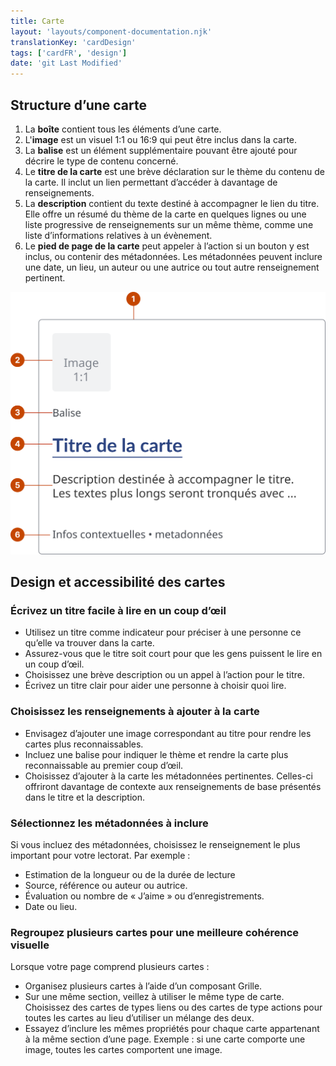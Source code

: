 ```yaml
---
title: Carte
layout: 'layouts/component-documentation.njk'
translationKey: 'cardDesign'
tags: ['cardFR', 'design']
date: 'git Last Modified'
---
```


## Structure d’une carte

<ol class="anatomy-list">
  <li>La <strong>boîte</strong> contient tous les éléments d’une carte.</li>
  <li>L'<strong>image</strong> est un visuel 1:1 ou 16:9 qui peut être inclus dans la carte.</li>
  <li>La <strong>balise</strong> est un élément supplémentaire pouvant être ajouté pour décrire le type de contenu concerné.</li>
  <li>Le <strong>titre de la carte</strong> est une brève déclaration sur le thème du contenu de la carte. Il inclut un lien permettant d’accéder à davantage de renseignements.</li>
  <li>La <strong>description</strong> contient du texte destiné à accompagner le lien du titre. Elle offre un résumé du thème de la carte en quelques lignes ou une liste progressive de renseignements sur un même thème, comme une liste d’informations relatives à un évènement.</li>
  <li>Le <strong>pied de page de la carte</strong> peut appeler à l’action si un bouton y est inclus, ou contenir des métadonnées. Les métadonnées peuvent inclure une date, un lieu, un auteur ou une autrice ou tout autre renseignement pertinent.</li>
</ol>

<img class="b-sm b-default p-400" src="/images/fr/components/anatomy/gcds-card-anatomy.svg" alt="Une image détaillant la structure d’une carte."/>

## Design et accessibilité des cartes

### Écrivez un titre facile à lire en un coup d’œil

- Utilisez un titre comme indicateur pour préciser à une personne ce qu’elle va trouver dans la carte.
- Assurez-vous que le titre soit court pour que les gens puissent le lire en un coup d’œil.
- Choisissez une brève description ou un appel à l’action pour le titre.
- Écrivez un titre clair pour aider une personne à choisir quoi lire.

### Choisissez les renseignements à ajouter à la carte

- Envisagez d’ajouter une image correspondant au titre pour rendre les cartes plus reconnaissables.
- Incluez une balise pour indiquer le thème et rendre la carte plus reconnaissable au premier coup d’œil.
- Choisissez d’ajouter à la carte les métadonnées pertinentes. Celles-ci offriront davantage de contexte aux renseignements de base présentés dans le titre et la description.

### Sélectionnez les métadonnées à inclure

Si vous incluez des métadonnées, choisissez le renseignement le plus important pour votre lectorat. Par exemple :

- Estimation de la longueur ou de la durée de lecture
- Source, référence ou auteur ou autrice.
- Évaluation ou nombre de « J’aime » ou d’enregistrements.
- Date ou lieu.

### Regroupez plusieurs cartes pour une meilleure cohérence visuelle

Lorsque votre page comprend plusieurs cartes :

- Organisez plusieurs cartes à l’aide d’un composant Grille.
- Sur une même section, veillez à utiliser le même type de carte. Choisissez des cartes de types liens ou des cartes de type actions pour toutes les cartes au lieu d’utiliser un mélange des deux.
- Essayez d’inclure les mêmes propriétés pour chaque carte appartenant à la même section d’une page. Exemple : si une carte comporte une image, toutes les cartes comportent une image.
